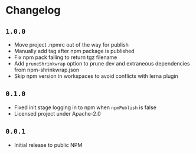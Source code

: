 # Changelog

## `1.0.0`

* Move project .npmrc out of the way for publish
* Manually add tag after npm package is published
* Fix npm pack failing to return tgz filename
* Add `pruneShrinkwrap` option to prune dev and extraneous dependencies from npm-shrinkwrap.json
* Skip npm version in workspaces to avoid conflicts with lerna plugin

## `0.1.0`

* Fixed init stage logging in to npm when `npmPublish` is false
* Licensed project under Apache-2.0

## `0.0.1`

* Initial release to public NPM
